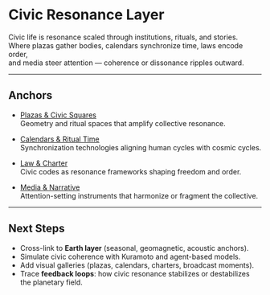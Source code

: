 # Civic Resonance Layer

Civic life is resonance scaled through institutions, rituals, and stories.  
Where plazas gather bodies, calendars synchronize time, laws encode order,  
and media steer attention — coherence or dissonance ripples outward.

---

## Anchors

- [Plazas & Civic Squares](plazas.md)  
  Geometry and ritual spaces that amplify collective resonance.  

- [Calendars & Ritual Time](calendars.md)  
  Synchronization technologies aligning human cycles with cosmic cycles.  

- [Law & Charter](law.md)  
  Civic codes as resonance frameworks shaping freedom and order.  

- [Media & Narrative](media.md)  
  Attention-setting instruments that harmonize or fragment the collective.  

---

## Next Steps

- Cross-link to **Earth layer** (seasonal, geomagnetic, acoustic anchors).  
- Simulate civic coherence with Kuramoto and agent-based models.  
- Add visual galleries (plazas, calendars, charters, broadcast moments).  
- Trace **feedback loops**: how civic resonance stabilizes or destabilizes the planetary field.
